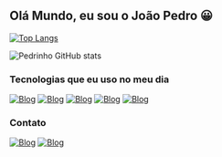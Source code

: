 ## Olá Mundo, eu sou o João Pedro 😀

[![Top Langs](https://github-readme-stats.vercel.app/api/top-langs/?username=pedrincsharp&hide_progress=true)](https://github.com/anuraghazra/github-readme-stats)

![Pedrinho GitHub stats](https://github-readme-stats.vercel.app/api?username=pedrincsharp&show_icons=true&theme=dracula)


### Tecnologias que eu uso no meu dia
[![Blog](https://img.shields.io/badge/C%23-239120?style=for-the-badge&logo=c-sharp&logoColor=white)](https://learn.microsoft.com/pt-br/dotnet/csharp/)
[![Blog](https://img.shields.io/badge/.NET-5C2D91?style=for-the-badge&logo=.net&logoColor=white)](https://dotnet.microsoft.com/pt-br/learn/dotnet/what-is-dotnet)
[![Blog](https://img.shields.io/badge/MySQL-00000F?style=for-the-badge&logo=mysql&logoColor=white)](https://www.mysql.com)
[![Blog](https://img.shields.io/badge/MariaDB-003545?style=for-the-badge&logo=mariadb&logoColor=white)](https://mariadb.org)
[![Blog](https://img.shields.io/badge/MariaDB-003545?style=for-the-badge&logo=mariadb&logoColor=white)](https://mariadb.org)




### Contato
[![Blog](https://img.shields.io/badge/Microsoft_Outlook-0078D4?style=for-the-badge&logo=microsoft-outlook&logoColor=white)](mailto:joao_pedro_alves_moraes@outlook.com.br?subject=[GitHub])
[![Blog](https://img.shields.io/badge/Instagram-E4405F?style=for-the-badge&logo=instagram&logoColor=white)](https://www.instagram.com/pedrin_chavouso/)
